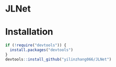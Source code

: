 # JLNet
# Installation

``` r
if (!require("devtools")) {
  install.packages("devtools")
}
devtools::install_github("yilinzhang066/JLNet")
```

